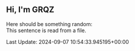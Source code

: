 ## Hi, I'm GRQZ
Here should be something random:  
This sentence is read from a file.


Last Update: 2024-09-07 10:54:33.945195+00:00
